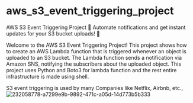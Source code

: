 # aws_s3_event_triggering_project
AWS S3 Event Triggering Project 🚀
Automate notifications and get instant updates for your S3 bucket uploads! 📁

Welcome to the AWS S3 Event Triggering Project! This project shows how to create an AWS Lambda function that is triggered whenever an object is uploaded to an S3 bucket. The Lambda function sends a notification via Amazon SNS, notifying the subscribers about the uploaded object. This project uses Python and Boto3 for lambda function and the rest entire infrastructure is made using shell.

S3 event triggering is used by many Companies like Netflix, Airbnb, etc.,
![232058778-a7299e9b-9892-471c-a05d-14d773b5b333](https://github.com/VishalKumar-S/aws_s3_event_triggering_project/assets/118868521/bf93ef7f-e151-423a-9145-fd174c639ce3)
